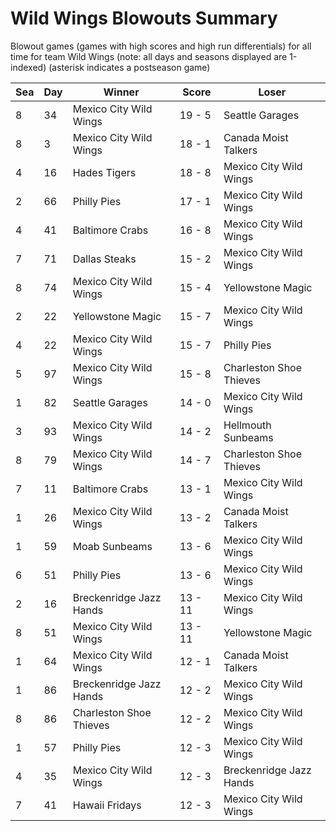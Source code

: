 # Wild Wings Blowouts Summary



Blowout games (games with high scores and high run differentials) for all time for team Wild Wings (note: all days and seasons displayed are 1-indexed) (asterisk indicates a postseason game)


| Sea | Day | Winner | Score | Loser | 
| ------ |------ |------ |------ |------ |
| 8 | 34 | Mexico City Wild Wings | 19 - 5 | Seattle Garages | 
| 8 | 3 | Mexico City Wild Wings | 18 - 1 | Canada Moist Talkers | 
| 4 | 16 | Hades Tigers | 18 - 8 | Mexico City Wild Wings | 
| 2 | 66 | Philly Pies | 17 - 1 | Mexico City Wild Wings | 
| 4 | 41 | Baltimore Crabs | 16 - 8 | Mexico City Wild Wings | 
| 7 | 71 | Dallas Steaks | 15 - 2 | Mexico City Wild Wings | 
| 8 | 74 | Mexico City Wild Wings | 15 - 4 | Yellowstone Magic | 
| 2 | 22 | Yellowstone Magic | 15 - 7 | Mexico City Wild Wings | 
| 4 | 22 | Mexico City Wild Wings | 15 - 7 | Philly Pies | 
| 5 | 97 | Mexico City Wild Wings | 15 - 8 | Charleston Shoe Thieves | 
| 1 | 82 | Seattle Garages | 14 - 0 | Mexico City Wild Wings | 
| 3 | 93 | Mexico City Wild Wings | 14 - 2 | Hellmouth Sunbeams | 
| 8 | 79 | Mexico City Wild Wings | 14 - 7 | Charleston Shoe Thieves | 
| 7 | 11 | Baltimore Crabs | 13 - 1 | Mexico City Wild Wings | 
| 1 | 26 | Mexico City Wild Wings | 13 - 2 | Canada Moist Talkers | 
| 1 | 59 | Moab Sunbeams | 13 - 6 | Mexico City Wild Wings | 
| 6 | 51 | Philly Pies | 13 - 6 | Mexico City Wild Wings | 
| 2 | 16 | Breckenridge Jazz Hands | 13 - 11 | Mexico City Wild Wings | 
| 8 | 51 | Mexico City Wild Wings | 13 - 11 | Yellowstone Magic | 
| 1 | 64 | Mexico City Wild Wings | 12 - 1 | Canada Moist Talkers | 
| 1 | 86 | Breckenridge Jazz Hands | 12 - 2 | Mexico City Wild Wings | 
| 8 | 86 | Charleston Shoe Thieves | 12 - 2 | Mexico City Wild Wings | 
| 1 | 57 | Philly Pies | 12 - 3 | Mexico City Wild Wings | 
| 4 | 35 | Mexico City Wild Wings | 12 - 3 | Breckenridge Jazz Hands | 
| 7 | 41 | Hawaii Fridays | 12 - 3 | Mexico City Wild Wings | 


